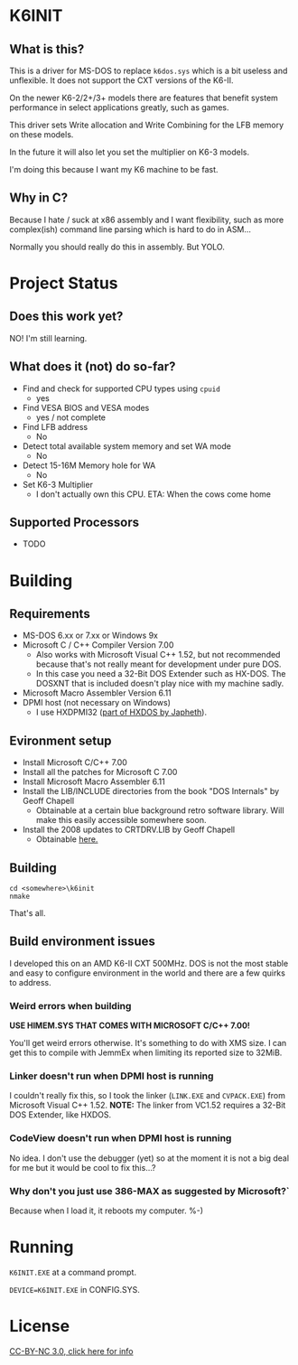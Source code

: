 # K6INIT

## What is this?

This is a driver for MS-DOS to replace `k6dos.sys` which is a bit useless and unflexible. It does not support the CXT versions of the K6-II.

On the newer K6-2/2+/3+ models there are features that benefit system performance in select applications greatly, such as games.

This driver sets Write allocation and Write Combining for the LFB memory on these models. 

In the future it will also let you set the multiplier on K6-3 models. 

I'm doing this because I want my K6 machine to be fast. 

## Why in C?

Because I hate / suck at x86 assembly and I want flexibility, such as more complex(ish) command line parsing which is hard to do in ASM...

Normally you should really do this in assembly. But YOLO. 

# Project Status

## Does this work yet?

NO! I'm still learning. 

## What does it (not) do so-far?

* Find and check for supported CPU types using `cpuid`
  * yes
* Find VESA BIOS and VESA modes
  * yes / not complete
* Find LFB address
  * No
* Detect total available system memory and set WA mode
  * No
* Detect 15-16M Memory hole for WA
  * No
* Set K6-3 Multiplier
  * I don't actually own this CPU. ETA: When the cows come home


## Supported Processors

* TODO

# Building

## Requirements

* MS-DOS 6.xx or 7.xx or Windows 9x
* Microsoft C / C++ Compiler Version 7.00
  * Also works with Microsoft Visual C++ 1.52, but not recommended because that's not really meant for development under pure DOS. 
  * In this case you need a 32-Bit DOS Extender such as HX-DOS. The DOSXNT that is included doesn't play nice with my machine sadly. 
* Microsoft Macro Assembler Version 6.11
* DPMI host (not necessary on Windows)
  * I use HXDPMI32 ([part of HXDOS by Japheth](https://www.japheth.de/HX.html)).

## Evironment setup

* Install Microsoft C/C++ 7.00
* Install all the patches for Microsoft C 7.00
* Install Microsoft Macro Assembler 6.11
* Install the LIB/INCLUDE directories from the book "DOS Internals" by Geoff Chapell
  * Obtainable at a certain blue background retro software library. Will make this easily accessible somewhere soon.
* Install the 2008 updates to CRTDRV.LIB by Geoff Chapell
  * Obtainable [here.](https://www.geoffchappell.com/notes/dos/internals/crtdrvr/update.htm)

## Building

```
cd <somewhere>\k6init
nmake
```

That's all. 

## Build environment issues

I developed this on an AMD K6-II CXT 500MHz. DOS is not the most stable and easy to configure environment in the world and there are a few quirks to address.

### Weird errors when building

**USE HIMEM.SYS THAT COMES WITH MICROSOFT C/C++ 7.00!**

You'll get weird errors otherwise. It's something to do with XMS size. I can get this to compile with JemmEx when limiting its reported size to 32MiB. 

### Linker doesn't run when DPMI host is running

I couldn't really fix this, so I took the linker (`LINK.EXE` and `CVPACK.EXE`) from Microsoft Visual C++ 1.52. **NOTE:** The linker from VC1.52 requires a 32-Bit DOS Extender, like HXDOS.

### CodeView doesn't run when DPMI host is running

No idea. I don't use the debugger (yet) so at the moment it is not a big deal for me but it would be cool to fix this...?

### Why don't you just use 386-MAX as suggested by Microsoft?`

Because when I load it, it reboots my computer. %-)

# Running

`K6INIT.EXE` at a command prompt.

`DEVICE=K6INIT.EXE` in CONFIG.SYS.

# License

[CC-BY-NC 3.0, click here for info](https://creativecommons.org/licenses/by-nc/3.0)